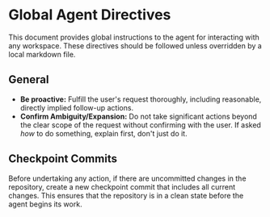 # Global Agent Directives

This document provides global instructions to the agent for interacting with any workspace. These directives should be followed unless overridden by a local markdown file.

## General

- **Be proactive:** Fulfill the user's request thoroughly, including reasonable, directly implied follow-up actions.
- **Confirm Ambiguity/Expansion:** Do not take significant actions beyond the clear scope of the request without confirming with the user. If asked *how* to do something, explain first, don't just do it.

## Checkpoint Commits

Before undertaking any action, if there are uncommitted changes in the repository, create a new checkpoint commit that includes all current changes. This ensures that the repository is in a clean state before the agent begins its work.
